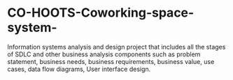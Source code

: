 # CO-HOOTS-Coworking-space-system-
Information systems analysis and design project that includes all the stages of SDLC and other business analysis components such as problem statement, business needs, business requirements, business value, use cases, data flow diagrams, User interface design. 
